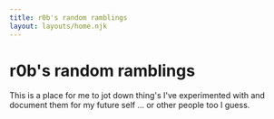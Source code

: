 ```yaml
---
title: r0b's random ramblings
layout: layouts/home.njk
---
```


# r0b's random ramblings

This is a place for me to jot down thing's I've experimented with
and document them for my future self ... or other people too I guess.
